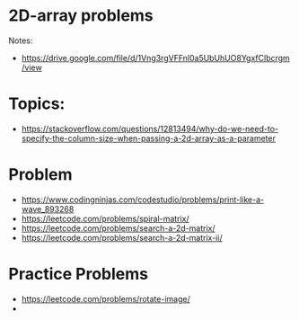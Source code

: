 # 2D-array problems

Notes:

- https://drive.google.com/file/d/1Vng3rgVFFnl0a5UbUhUO8YgxfClbcrgm/view

# Topics:

- https://stackoverflow.com/questions/12813494/why-do-we-need-to-specify-the-column-size-when-passing-a-2d-array-as-a-parameter

# Problem

- https://www.codingninjas.com/codestudio/problems/print-like-a-wave_893268
- https://leetcode.com/problems/spiral-matrix/
- https://leetcode.com/problems/search-a-2d-matrix/
- https://leetcode.com/problems/search-a-2d-matrix-ii/

# Practice Problems

- https://leetcode.com/problems/rotate-image/
-
